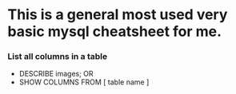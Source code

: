 # This is a general most used very basic mysql cheatsheet for me.


### List all columns in a table
- DESCRIBE images;
OR
- SHOW COLUMNS FROM [ table name ]
